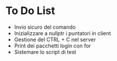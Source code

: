 # To Do List

* Invio sicuro del comando
* Inizializzare a nullptr i puntatori in client
* Gestione del CTRL + C nel server
* Print dei pacchetti login con for
* Sistemare lo script di test